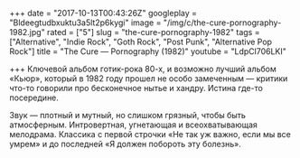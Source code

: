 +++
date = "2017-10-13T00:43:26Z"
googleplay = "Bldeegtudbxuktu3a5lt2p6kygi"
image = "/img/c/the-cure-pornography-1982.jpg"
rated = ["5"]
slug = "the-cure-pornography-1982"
tags = ["Alternative", "Indie Rock", "Goth Rock", "Post Punk", "Alternative Pop Rock"]
title = "The Cure — Pornography (1982)"
youtube = "LdpCl706LKI"

+++
Ключевой альбом готик-рока 80-х, и возможно лучший альбом «Кьюр», который в 1982 году прошел не особо замеченным — критики что-то говорили про бесконечное нытье и хандру. Истина где-то посередине.

Звук — плотный и мутный, но слишком грязный, чтобы быть атмосферным. Интровертная, угнетающая и всеохватывающая мелодрама. Классика с первой строчки «Не так уж важно, если мы все умрем» и до последней «Я должен побороть эту болезнь».
